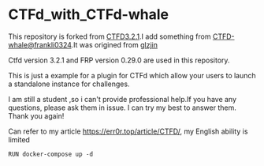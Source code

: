 # CTFd_with_CTFd-whale

This repository is forked from [CTFD3.2.1](https://github.com/CTFd/CTFd).I add something from [CTFD-whale@frankli0324](https://github.com/frankli0324/CTFd-Whale).It was origined from [glzjin](https://github.com/glzjin/CTFd-Whale)

Ctfd version 3.2.1 and FRP version 0.29.0 are used in this repository.

This is just a example for a plugin for CTFd which allow your users to launch a standalone instance for challenges.

I am still a student ,so i can't provide professional help.If you have any questions, please ask them in issue. I can try my best to answer them. Thank you again!

Can refer to my article https://err0r.top/article/CTFD/, my English ability is limited

`RUN docker-compose up -d`